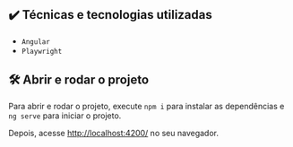 ## ✔️ Técnicas e tecnologias utilizadas

- `Angular`
- `Playwright`

## 🛠️ Abrir e rodar o projeto

Para abrir e rodar o projeto, execute `npm i` para instalar as dependências e `ng serve` para iniciar o projeto.

Depois, acesse <a href="http://localhost:4200/">http://localhost:4200/</a> no seu navegador.